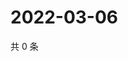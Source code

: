 # 2022-03-06

共 0 条

<!-- BEGIN WEIBO -->
<!-- 最后更新时间 Sun Mar 06 2022 13:13:05 GMT+0800 (China Standard Time) -->

<!-- END WEIBO -->
